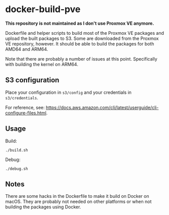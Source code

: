 # docker-build-pve

**This repository is not maintained as I don't use Proxmox VE anymore.**

Dockerfile and helper scripts to build most of the Proxmox VE packages and upload the built packages to S3. Some are downloaded from the Proxmox VE repository, however. It should be able to build the packages for both AMD64 and ARM64.

Note that there are probably a number of issues at this point. Specifically with building the kernel on ARM64.

## S3 configuration

Place your configuration in `s3/config` and your credentials in `s3/credentials`. 

For reference, see: https://docs.aws.amazon.com/cli/latest/userguide/cli-configure-files.html.

## Usage

Build:

```
./build.sh
```

Debug:

```
./debug.sh
```

## Notes

There are some hacks in the Dockerfile to make it build on Docker on macOS. They are probably not needed on other platforms or when not building the packages using Docker.
